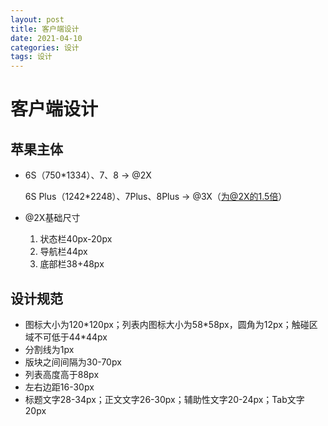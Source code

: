 ```yaml
---
layout: post
title: 客户端设计
date: 2021-04-10
categories: 设计
tags: 设计
---
```


# 客户端设计

## 苹果主体

- 6S（750*1334）、7、8 -> @2X

  6S Plus（1242*2248）、7Plus、8Plus -> @3X（为@2X的1.5倍）

- @2X基础尺寸
  1. 状态栏40px-20px
  2. 导航栏44px
  3. 底部栏38+48px

## 设计规范

- 图标大小为120\*120px；列表内图标大小为58\*58px，圆角为12px；触碰区域不可低于44\*44px
- 分割线为1px
- 版块之间间隔为30-70px
- 列表高度高于88px
- 左右边距16-30px
- 标题文字28-34px；正文文字26-30px；辅助性文字20-24px；Tab文字20px

